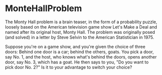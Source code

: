 # MonteHallProblem
The Monty Hall problem is a brain teaser, in the form of a probability puzzle, loosely based on the American television game show Let's Make a Deal and named after its original host, Monty Hall.
The problem was originally posed (and solved) in a letter by Steve Selvin to the American Statistician in 1975.

Suppose you're on a game show, and you're given the choice of three doors: Behind one door is a car; behind the others, goats.
You pick a door, say No. 1, and the host, who knows what's behind the doors, opens another door, say No. 3, which has a goat.
He then says to you, "Do you want to pick door No. 2?" Is it to your advantage to switch your choice?
